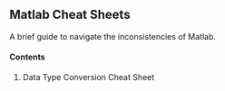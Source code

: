 ## Matlab Cheat Sheets
A brief guide to navigate the inconsistencies of Matlab. 

#### Contents
1. Data Type Conversion Cheat Sheet

